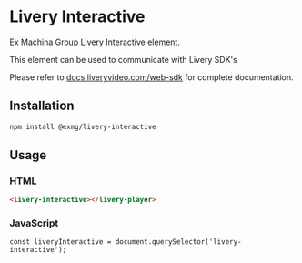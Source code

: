 # Livery Interactive

Ex Machina Group Livery Interactive element.

This element can be used to communicate with Livery SDK's

Please refer to [docs.liveryvideo.com/web-sdk](https://docs.liveryvideo.com/livery-interactive) for complete documentation.

## Installation

```bash
npm install @exmg/livery-interactive
```

## Usage

### HTML

```html
<livery-interactive></livery-player>
```

### JavaScript

```JS
const liveryInteractive = document.querySelector('livery-interactive');
```

